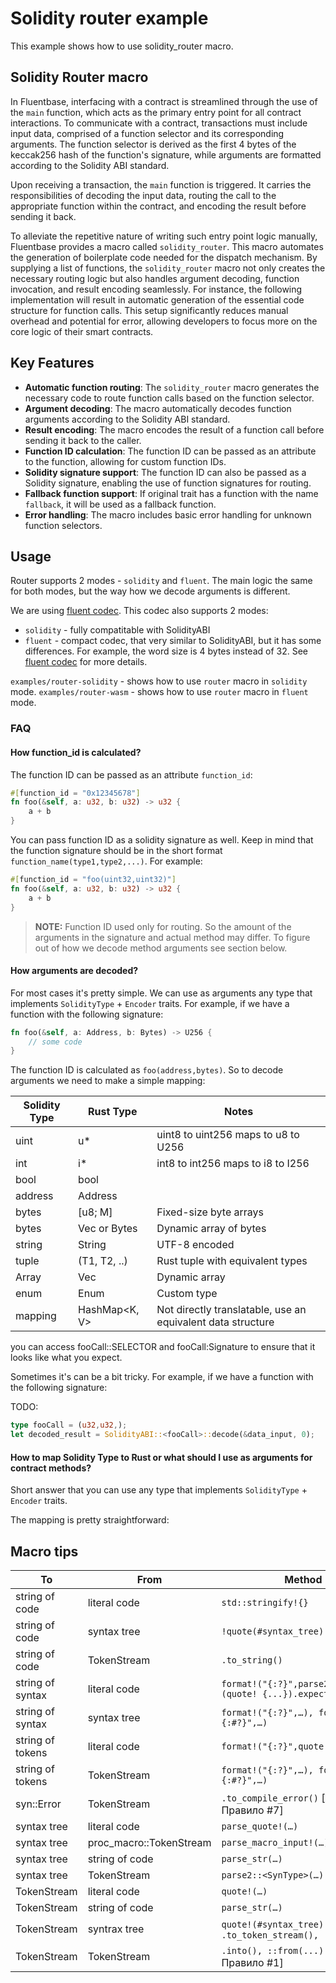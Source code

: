 # Solidity router example

This example shows how to use solidity_router macro.

## Solidity Router  macro

In Fluentbase, interfacing with a contract is streamlined through the use of the `main` function, which acts as the
primary entry point for all contract interactions. To communicate with a contract, transactions must include input data,
comprised of a function selector and its corresponding arguments. The function selector is derived as the first 4 bytes
of the keccak256 hash of the function's signature, while arguments are formatted according to the Solidity ABI standard.

Upon receiving a transaction, the `main` function is triggered. It carries the responsibilities of decoding the input
data, routing the call to the appropriate function within the contract, and encoding the result before sending it back.

To alleviate the repetitive nature of writing such entry point logic manually, Fluentbase provides a macro
called `solidity_router`. This macro automates the generation of boilerplate code needed for the dispatch mechanism. By
supplying a list of functions, the `solidity_router` macro not only creates the necessary routing logic but also handles
argument decoding, function invocation, and result encoding seamlessly. For instance, the following implementation will
result in automatic generation of the essential code structure for function calls. This setup significantly reduces
manual overhead and potential for error, allowing developers to focus more on the core logic of their smart contracts.

## Key Features

- **Automatic function routing**: The `solidity_router` macro generates the necessary code to route function calls based
  on the function selector.
- **Argument decoding**: The macro automatically decodes function arguments according to the Solidity ABI standard.
- **Result encoding**: The macro encodes the result of a function call before sending it back to the caller.
- **Function ID calculation**: The function ID can be passed as an attribute to the function, allowing for custom
  function IDs.
- **Solidity signature support**: The function ID can also be passed as a Solidity signature, enabling the use of
  function signatures for routing.
- **Fallback function support**: If original trait has a function with the name `fallback`, it will be used as a
  fallback function.
- **Error handling**: The macro includes basic error handling for unknown function selectors.

## Usage

Router supports 2 modes - `solidity` and `fluent`. The main logic the same for both modes, but the way how we decode
arguments is different.

We are using [fluent codec](https://github.com/fluentlabs-xyz/codec2). This codec also supports 2 modes:

- `solidity` - fully compatitable with SolidityABI
- `fluent` - compact codec, that very similar to SolidityABI, but it has some differences. For example, the word size is
  4 bytes instead of 32. See [fluent codec](https://github.com/fluentlabs-xyz/codec2) for more details.

`examples/router-solidity` - shows how to use `router` macro in `solidity` mode.
`examples/router-wasm` - shows how to use `router` macro in `fluent` mode.

### FAQ

#### How function_id is calculated?

The function ID can be passed as an attribute `function_id`:

```rust
#[function_id = "0x12345678"]
fn foo(&self, a: u32, b: u32) -> u32 {
    a + b
}
```

You can pass function ID as a solidity signature as well. Keep in mind that the function signature should be in the
short format `function_name(type1,type2,...)`. For example:

```rust
#[function_id = "foo(uint32,uint32)"]
fn foo(&self, a: u32, b: u32) -> u32 {
    a + b
}
```

> **NOTE:** Function ID used only for routing. So the amount of the arguments in the signature and actual method may
> differ. To figure out of how we decode method arguments see section below.

#### How arguments are decoded?

For most cases it's pretty simple. We can use as arguments any type that implements `SolidityType` + `Encoder` traits.
For example, if we have a function with the following signature:

```rust
fn foo(&self, a: Address, b: Bytes) -> U256 {
    // some code
}
```

The function ID is calculated as `foo(address,bytes)`. So to decode arguments we need to make a simple mapping:

| Solidity Type | Rust Type        | Notes                                                       |
|---------------|------------------|-------------------------------------------------------------|
| uint          | u*               | uint8 to uint256 maps to u8 to U256                         |
| int           | i*               | int8 to int256 maps to i8 to I256                           |
| bool          | bool             |                                                             |
| address       | Address          |                                                             |
| bytes<M>      | [u8; M]          | Fixed-size byte arrays                                      |
| bytes         | Vec<u8> or Bytes | Dynamic array of bytes                                      |
| string        | String           | UTF-8 encoded                                               |
| tuple         | (T1, T2, ..)     | Rust tuple with equivalent types                            |
| Array<T>      | Vec<T>           | Dynamic array                                               |
| enum          | Enum             | Custom type                                                 |
| mapping       | HashMap<K, V>    | Not directly translatable, use an equivalent data structure |

you can access fooCall::SELECTOR and fooCall:Signature to ensure that it looks like what you expect.

Sometimes it's can be a bit tricky. For example, if we have a function with the following signature:

TODO:

```rust
type fooCall = (u32,u32,);
let decoded_result = SolidityABI::<fooCall>::decode(&data_input, 0);
```

#### How to map Solidity Type to Rust or what should I use as arguments for contract methods?

Short answer that you can use any type that implements `SolidityType` + `Encoder` traits.

The mapping is pretty straightforward:

## Macro tips

| To               | From                    | Method                                                        |
|------------------|-------------------------|---------------------------------------------------------------|
| string of code   | literal code            | `std::stringify!{}`                                           |
| string of code   | syntax tree             | `!quote(#syntax_tree).to_string()`                            |
| string of code   | TokenStream             | `.to_string()`                                                |
| string of syntax | literal code            | `format!("{:?}",parse2::<SynType>(quote! {...}).expect(...))` |
| string of syntax | syntax tree             | `format!("{:?}",…), format!("{:#?}",…)`                       |
| string of tokens | literal code            | `format!("{:?}",quote! {...})`                                |
| string of tokens | TokenStream             | `format!("{:?}",…), format!("{:#?}",…)`                       |
| syn::Error       | TokenStream             | `.to_compile_error()` [см. Правило #7]                        |
| syntax tree      | literal code            | `parse_quote!(…)`                                             |
| syntax tree      | proc_macro::TokenStream | `parse_macro_input!(…), parse`                                |
| syntax tree      | string of code          | `parse_str(…)`                                                |
| syntax tree      | TokenStream             | `parse2::<SynType>(…), etc`                                   |
| TokenStream      | literal code            | `quote!(…)`                                                   |
| TokenStream      | string of code          | `parse_str(…)`                                                |
| TokenStream      | syntrax tree            | `quote!(#syntax_tree)` или `.to_token_stream(),`              |
| TokenStream      | TokenStream             | `.into(), ::from(...)` [см. Правило #1]                       |
